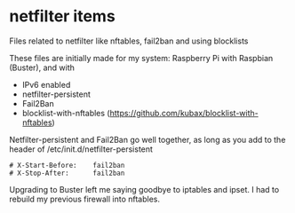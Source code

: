 # netfilter items
Files related to netfilter like nftables, fail2ban and using blocklists

These files are initially made for my system: Raspberry Pi with Raspbian (Buster), and with 
 - IPv6 enabled
 - netfilter-persistent
 - Fail2Ban
 - blocklist-with-nftables (https://github.com/kubax/blocklist-with-nftables)
  
Netfilter-persistent and Fail2Ban go well together, as long as you add to the header of /etc/init.d/netfilter-persistent
```
# X-Start-Before:    fail2ban
# X-Stop-After:      fail2ban
```

Upgrading to Buster left me saying goodbye to iptables and ipset. I had to rebuild my previous firewall into nftables. 
